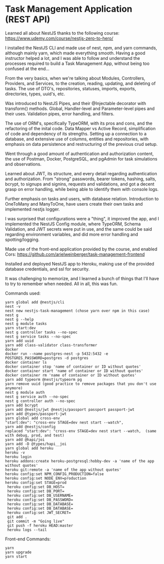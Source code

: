 # Task Management Application (REST API)

Learned all about NestJS thanks to the following course: https://www.udemy.com/course/nestjs-zero-to-hero/

I installed the NestJS CLI and made use of nest, npm, and yarn commands, although mainly yarn, which made everything smooth. Having a good instructor helped a lot, and I was able to follow and understand the processes required to build a Task Management App, without being too confused at the end...

From the very basics, when we're talking about Modules, Controllers, Providers, and Services, to the creation, reading, updating, and deleting of tasks. The use of DTO's, repositories, statuses, imports, exports, directories, types, uuid's, etc.

Was introduced to NestJS Pipes, and their @Injectable decorator with transform() methods. Global, Handler-level and Parameter-level pipes and their uses. Validation pipes, error handling, and filters.

The use of ORM's, specifically TypeORM, with its pros and cons, and the refactoring of the inital code. Data Mapper vs Active Record, simplification of code and dependency of its strengths. Setting up a connection to a database, and extensive use of columns, entities and repositories, with emphasis on data persistence and restructuring of the previous crud setup.

Went through a good amount of authentication and authorization content, the use of Postman, Docker, PostgreSQL, and pgAdmin for task simulations and observations.

Learned about JWT, its structure, and every detail regarding authentication and authorization. From "strong" passwords, bearer tokens, hashing, salts, bcrypt, to signups and signins, requests and validations, and got a decent grasp on error handling, while being able to identify them with console logs.

Further emphasis on tasks and users, with database relation. Introduction to OneToMany and ManyToOne, have users create their own tasks and implemented nestjs logger.

I was surprised that configurations were a "thing", it improved the app, and I implemented the NestJS Config module, where TypeORM, Schema Validation, and JWT secrets were put in use, and the same could be said regarding environment variables, and did more error handling and spotting/logging.

Made use of the front-end application provided by the course, and enabled Cors: https://github.com/arielweinberger/task-management-frontend

Installed and deployed NestJS app to Heroku, making use of the provided database credentials, and ssl for security.

It was challenging to memorize, and I learned a bunch of things that I'll have to try to remember when needed. All in all, this was fun.

Commands used:

```
yarn global add @nestjs/cli
nest -v
nest new nestjs-task-management (chose yarn over npm in this case)
nest g
nest g --help
nest g module tasks
yarn start:dev
nest g controller tasks --no-spec
nest g service tasks --no-spec
yarn add uuid
yarn add class-validator class-transformer
docker
docker run --name postgres-nest -p 5432:5432 -e POSTGRES_PASSWORD=postgres -d postgres
docker container ls
docker container stop 'name of container or ID without quotes'
docker container start 'name of container or ID without quotes'
docker container rm 'name of container or ID without quotes'
yarn add typeorm @nestjs/typeorm pg
yarn remove uuid (good practice to remove packages that you don't use anymore)
nest g module auth
nest g service auth --no-spec
nest g controller auth --no-spec
yarn add bcrypt
yarn add @nestjs/jwt @nestjs/passport passport passport-jwt
yarn add @types/passport-jwt
yarn global add cross-env
"start:dev": "cross-env STAGE=dev nest start --watch",
yarn add @nestjs/config
replaced "start:dev": "cross-env STAGE=dev nest start --watch,  (same with debug, prod, and test)
yarn add @hapi/joi
yarn add -D @types/hapi__joi
yarn global add heroku
heroku -v
heroku login
heroku addons:create heroku-postgresql:hobby-dev -a 'name of the app without quotes'
heroku git:remote -a 'name of the app without quotes'
heroku config:set NPM_CONFIG_PRODUCTION=false
heroku config:set NODE_ENV=production
heroku config:set STAGE=prod
 heroku config:set DB_HOST=
 heroku config:set DB_PORT=
 heroku config:set DB_USERNAME=
 heroku config:set DB_PASSWORD=
 heroku config:set DB_DATABASE=
 heroku config:set DB_DATABASE=
 heroku config:set JWT_SECRET=
 git add .
 git commit -m "Going live"
 git push -f heroku HEAD:master
 heroku logs --tail
```

Front-end Commands:

```
yarn
yarn upgrade
yarn start
```
